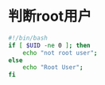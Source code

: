 判断root用户
================================================================================
```bash
#!/bin/bash
if [ $UID -ne 0 ]; then
	echo "not root user";
else 
	echo "Root User";
fi
```



